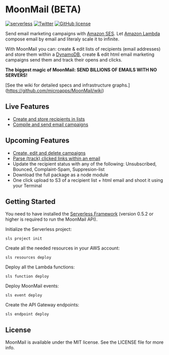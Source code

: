 # MoonMail (BETA)

[![serverless](http://public.serverless.com/badges/v3.svg)](http://www.serverless.com)
[![Twitter](https://img.shields.io/twitter/url/https/github.com/microapps/MoonMail.svg?style=social)](https://twitter.com/intent/tweet?text=Wow:&url=%5Bobject%20Object%5D)
[![GitHub license](https://img.shields.io/badge/license-MIT-blue.svg)](https://raw.githubusercontent.com/microapps/MoonMail/master/LICENSE)


Send email marketing campaigns with [Amazon SES](https://aws.amazon.com/ses/). Let [Amazon Lambda](https://aws.amazon.com/lambda/) compose email by email and literaly scale it to infinite. 

With MoonMail you can: create & edit lists of recipients (email addresses) and store them within a [DynamoDB](https://aws.amazon.com/dynamodb/), create & edit html email marketing campaigns send them and track their opens and clicks.

**The biggest magic of MoonMail: SEND BILLIONS OF EMAILS WITH NO SERVERS!**

[See the wiki for detailed specs and infrastructure graphs.] (https://github.com/microapps/MoonMail/wiki)


## Live Features

* [Create and store recipients in lists](https://github.com/microapps/MoonMail/wiki/Lists-&-recipients)
* [Compile and send email campaigns](https://github.com/microapps/MoonMail/wiki/Sender)

## Upcoming Features

* [Create, edit and delete campaigns](https://github.com/microapps/MoonMail/wiki/Campaigns)
* [Parse (track) clicked links within an email](https://github.com/microapps/MoonMail/wiki/Links)
* Update the recipient status with any of the following: Unsubscribed, Bounced, Complaint-Spam, Suppresion-list
* Download the full package as a node module
* One click upload to S3 of a recipient list + html email and shoot it using your Terminal


## Getting Started

You need to have installed the [Serverless Framework](https://github.com/serverless/serverless) (version 0.5.2 or higher is required to run the MoonMail API).

Initialize the Serverless project:
    
    sls project init
    
Create all the needed resources in your AWS account:

    sls resources deploy

Deploy all the Lambda functions:

    sls function deploy
    
Deploy MoonMail events:

    sls event deploy

Create the API Gateway endpoints:

    sls endpoint deploy

## License

MoonMail is available under the MIT license. See the LICENSE file for more info.
